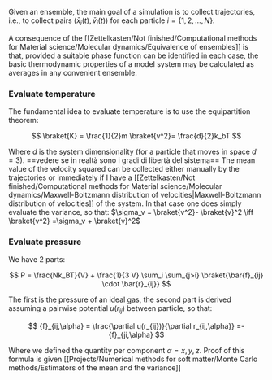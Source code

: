 Given an ensemble, the main goal of a simulation is to collect trajectories, i.e., to collect pairs $(\bar{x}_i(t), \bar{v}_i(t))$ for each particle $i = \{1,2,\dots, N\}$.

A consequence of the [[Zettelkasten/Not finished/Computational methods for Material science/Molecular dynamics/Equivalence of ensembles]] is that, provided a suitable phase function can be identified in each case, the basic thermodynamic properties of a model system may be calculated as averages in any convenient ensemble.

### Evaluate temperature

The fundamental idea to evaluate temperature is to use the equipartition theorem:

$$ \braket{K} = \frac{1}{2}m \braket{v^2}= \frac{d}{2}k_bT $$

Where $d$ is the system dimensionality (for a particle that moves in space $d=3$).
==vedere se in realtà sono i gradi di libertà del sistema==
The mean value of the velocity squared can be collected either manually by the trajectories or immediately if I have a [[Zettelkasten/Not finished/Computational methods for Material science/Molecular dynamics/Maxwell-Boltzmann distribution of velocities|Maxwell-Boltzmann distribution of velocities]] of the system.
In that case one does simply evaluate the variance, so that: $\sigma_v = \braket{v^2}- \braket{v}^2 \iff \braket{v^2} =\sigma_v + \braket{v}^2$
### Evaluate pressure

We have 2 parts:

$$ P = \frac{Nk_BT}{V} + \frac{1}{3 V} \sum_i \sum_{j>i} \braket{\bar{f}_{ij} \cdot \bar{r}_{ij}}   $$

The first is the pressure of an ideal gas, the second part is derived assuming a pairwise potential $u(r_{ij})$ between particle, so that:

$$ {f}_{ij,\alpha} = \frac{\partial u(r_{ij})}{\partial r_{ij,\alpha}} =- {f}_{ji,\alpha}  $$

Where we defined the quantity per component $\alpha=x,y,z$.
Proof of this formula is given [[Projects/Numerical methods for soft matter/Monte Carlo methods/Estimators of the mean and the variance]]